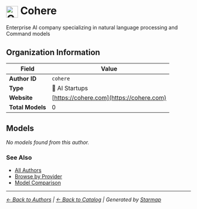 # <img src="https://raw.githubusercontent.com/agentstation/starmap/master/internal/embedded/logos/cohere.svg" alt="Cohere" width="32" height="32" style="vertical-align: middle;"> Cohere
  
  
  
Enterprise AI company specializing in natural language processing and Command models
  
  
## Organization Information
  
| Field | Value |
|---------|---------|
| **Author ID** | `cohere` |
| **Type** | 🚀 AI Startups |
| **Website** | [https://cohere.com](https://cohere.com) |
| **Total Models** | 0 |

  
## Models
  
*No models found from this author.*
  
### See Also
  
- [All Authors](../)
- [Browse by Provider](../../providers/)
- [Model Comparison](../../models/)
  
---
*_[← Back to Authors](../) | [← Back to Catalog](../../) | Generated by [Starmap](https://github.com/agentstation/starmap)_*